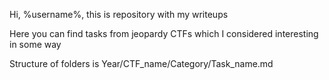 Hi, %username%, this is repository with my writeups

Here you can find tasks from jeopardy CTFs which I considered interesting in some way

Structure of folders is Year/CTF_name/Category/Task_name.md
